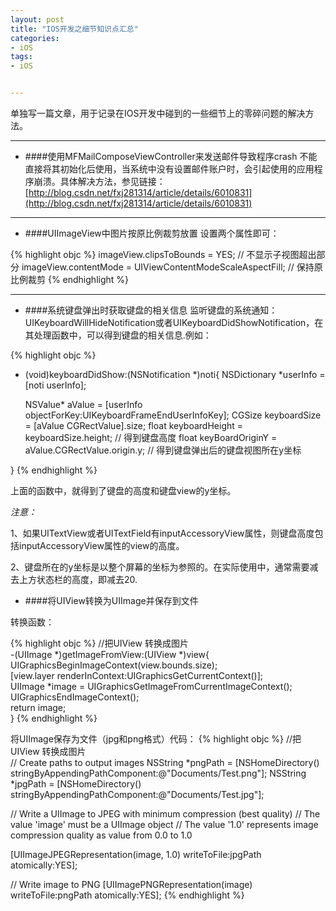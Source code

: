 ```yaml
---
layout: post
title: "IOS开发之细节知识点汇总"
categories:
- iOS
tags:
- iOS


---
```


单独写一篇文章，用于记录在IOS开发中碰到的一些细节上的零碎问题的解决方法。

---

* ####使用MFMailComposeViewController来发送邮件导致程序crash
不能直接将其初始化后使用，当系统中没有设置邮件账户时，会引起使用的应用程序崩溃。具体解决方法，参见链接：[http://blog.csdn.net/fxj281314/article/details/6010831](http://blog.csdn.net/fxj281314/article/details/6010831)

---

* ####UIImageView中图片按原比例裁剪放置
设置两个属性即可：

{% highlight objc %}
imageView.clipsToBounds = YES;		// 不显示子视图超出部分
imageView.contentMode = UIViewContentModeScaleAspectFill;	// 保持原比例裁剪
{% endhighlight %}

---

* ####系统键盘弹出时获取键盘的相关信息
监听键盘的系统通知：UIKeyboardWillHideNotification或者UIKeyboardDidShowNotification，在其处理函数中，可以得到键盘的相关信息.例如：

{% highlight objc %}
- (void)keyboardDidShow:(NSNotification *)noti{
    NSDictionary *userInfo = [noti userInfo];
    
    NSValue* aValue = [userInfo objectForKey:UIKeyboardFrameEndUserInfoKey];
    CGSize keyboardSize = [aValue CGRectValue].size;
    float keyboardHeight = keyboardSize.height;  // 得到键盘高度
    float keyBoardOriginY = aValue.CGRectValue.origin.y;  // 得到键盘弹出后的键盘视图所在y坐标
        
}
{% endhighlight %}

上面的函数中，就得到了键盘的高度和键盘view的y坐标。

*注意：*

1、如果UITextView或者UITextField有inputAccessoryView属性，则键盘高度包括inputAccessoryView属性的view的高度。

2、键盘所在的y坐标是以整个屏幕的坐标为参照的。在实际使用中，通常需要减去上方状态栏的高度，即减去20.

* ####将UIView转换为UIImage并保存到文件

转换函数：

{% highlight objc %}
//把UIView 转换成图片  
-(UIImage *)getImageFromView:(UIView *)view{  
         UIGraphicsBeginImageContext(view.bounds.size);  
         [view.layer renderInContext:UIGraphicsGetCurrentContext()];  
         UIImage *image = UIGraphicsGetImageFromCurrentImageContext();  
         UIGraphicsEndImageContext();  
         return image;  
}
{% endhighlight %}

将UIImage保存为文件（jpg和png格式）代码：
{% highlight objc %}
//把UIView 转换成图片  
// Create paths to output images
NSString  *pngPath = [NSHomeDirectory() stringByAppendingPathComponent:@"Documents/Test.png"];
NSString  *jpgPath = [NSHomeDirectory() stringByAppendingPathComponent:@"Documents/Test.jpg"];

// Write a UIImage to JPEG with minimum compression (best quality)
// The value 'image' must be a UIImage object
// The value '1.0' represents image compression quality as value from 0.0 to 1.0

[UIImageJPEGRepresentation(image, 1.0) writeToFile:jpgPath atomically:YES];

// Write image to PNG
[UIImagePNGRepresentation(image) writeToFile:pngPath atomically:YES];
{% endhighlight %}


